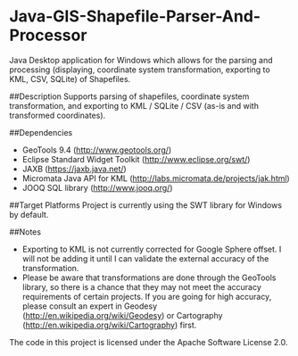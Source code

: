 Java-GIS-Shapefile-Parser-And-Processor
=======================================

Java Desktop application for Windows which allows for the parsing and processing (displaying, coordinate system transformation, exporting to KML, CSV, SQLite) of Shapefiles.

##Description
Supports parsing of shapefiles, coordinate system transformation, and exporting to KML / SQLite / CSV (as-is and with transformed coordinates). 

##Dependencies
- GeoTools 9.4 (http://www.geotools.org/)
- Eclipse Standard Widget Toolkit (http://www.eclipse.org/swt/)
- JAXB (https://jaxb.java.net/)
- Micromata Java API for KML (http://labs.micromata.de/projects/jak.html)
- JOOQ SQL library (http://www.jooq.org/)


##Target Platforms
Project is currently using the SWT library for Windows by default.

##Notes
- Exporting to KML is not currently corrected for Google Sphere offset. I will not be adding it until I can validate the external accuracy of the transformation.
- Please be aware that transformations are done through the GeoTools library, so there is a chance that they may not meet the accuracy requirements of certain projects. If you are going for high accuracy, please consult an expert in Geodesy (http://en.wikipedia.org/wiki/Geodesy) or Cartography (http://en.wikipedia.org/wiki/Cartography) first.

The code in this project is licensed under the Apache Software License 2.0.
